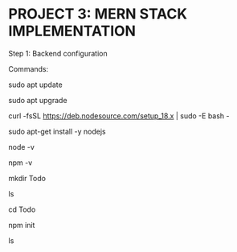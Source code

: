 # PROJECT 3: MERN STACK IMPLEMENTATION

Step 1: Backend configuration

Commands:

sudo apt update

sudo apt upgrade

curl -fsSL https://deb.nodesource.com/setup_18.x | sudo -E bash -

sudo apt-get install -y nodejs

node -v

npm -v

mkdir Todo

ls

cd Todo

npm init

ls


